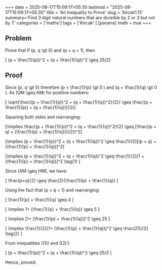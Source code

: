 +++
date = 2025-08-17T15:09:17+05:30
lastmod = "2025-08-17T15:09:17+05:30"
title = 'An Inequality to Prove'
slug = 'kircak1.15'
summary='Find 3 digit natural numbers that are divisible by 2 or 3 but not by 7.'
categories = ['maths']
tags = ['Kircak' ]
[params]
  math = true
+++

## Problem

Prove that if \(p, q \gt 0\) and \(p + q = 1\), then

\[ (p + \frac{1}{p})^2 + (q + \frac{1}{q})^2 \geq 25/2\]

## Proof

Since \(p, q \gt 0\) therefore \(p + \frac{1}{p} \gt 0 \) and \(q + \frac{1}{q} \gt 0 \). As \(QM \geq AM\) for positive numbers:

\[ \sqrt{\frac{(p + \frac{1}{p})^2 + (q + \frac{1}{q})^2}{2}} \geq \frac{(p + \frac{1}{p}) + (q + \frac{1}{q})}{2}\]

Squaring both sides and rearranging:

\[\implies \frac{(p + \frac{1}{p})^2 + (q + \frac{1}{q})^2}{2} \geq [\frac{(p + q) + (\frac{1}{p} + \frac{1}{q})}{2}]^2\]

\[\implies (p + \frac{1}{p})^2 + (q + \frac{1}{q})^2 \geq \frac{1}{2}[(p + q) + (\frac{1}{p} + \frac{1}{q})]^2\]

\[\implies (p + \frac{1}{q})^2 + (q + \frac{1}{q})^2 \geq \frac{1}{2}[1 + (\frac{1}{p} + \frac{1}{q})]^2 \tag{1} \]

Since \(AM \geq HM\), we have:

\[ \frac{p+q}{2} \geq \frac{2}{\frac{1}{p} + \frac{1}{q}} \]

Using the fact that \(p + q = 1\) and rearranging:

\[ \frac{1}{p} + \frac{1}{q} \geq 4 \]

\[ \implies 1+ (\frac{1}{p} + \frac{1}{q}) \geq 5 \]

\[ \implies [1+ (\frac{1}{p} + \frac{1}{q})]^2 \geq 25 \]

\[ \implies \frac{1}{2}[1+ (\frac{1}{p} + \frac{1}{q})]^2 \geq \frac{25}{2} \tag{2} \]

From inequalities \((1)\) and \((2):\)

\[ (p + \frac{1}{p})^2 + (q + \frac{1}{q})^2 \geq 25/2 \]

Hence, proved.
